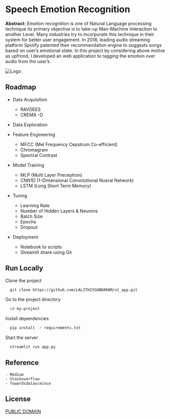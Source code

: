 
# Speech Emotion Recognition 

**Abstract:**
Emotion recognition is one of Natural Language processing technique its primary objective is 
to take-up Man-Machine Interaction to another Level. Many industries try to incorporate this 
technique in their system for better user engagement. In 2018, leading audio streaming 
platform Spotify patented their recommendation engine to suggests songs based on user’s 
emotional state. In this project by considering above motive as upfrond, I developed an web application 
to tagging the emotion over audio from the user’s.




![Logo](https://static.c.realme.com/IN/thread/1207342925214646272.gif )

    
## Roadmap

- Data Acquisition
    
    - RAVDEES
    - CREMA -D

- Data Exploration

- Feature Engineering
    - MFCC (Mel Frequency Cepstrum Co-efficient)
    - Chromagram
    - Spectral Contrast
- Model Training
    - MLP (Multi Layer Preceptron)
    - CNN1D (1-Dimensional Convolutional Nueral Network)
    - LSTM (Long Short Term Memory)
- Tuning
    - Learning Rate
    - Number of Hidden Layers & Neurons
    - Batch Size
    - Epochs
    - Dropout
- Deployment
    - Notebook to scripts
    - Streamlit share using Git

## Run Locally

Clone the project

```bash
  git clone https://github.com/LALITH23SUNDARAM/st_app.git
```

Go to the project directory

```bash
  cd my-project
```

Install dependencies

```bash
  pip install -r requirements.txt 
```

Start the server

```bash
  streamlit run app.py
```  

## Reference
    - Medium
    - Stackoverflow
    - Towardsdatasceince
## License

[PUBLIC DOMAIN]()

  
